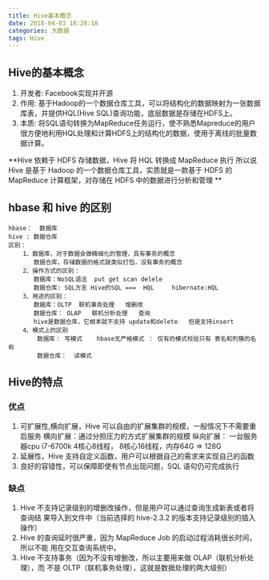 ```yaml
---
title: Hive基本概念
date: 2018-04-03 18:28:18
categories: 大数据
tags: Hive
---
```

## Hive的基本概念
1. 开发者: Facebook实现并开源
2. 作用: 基于Hadoop的一个数据仓库工具，可以将结构化的数据映射为一张数据库表，并提供HQL(Hive SQL)查询功能，底层数据是存储在HDFS上。
3. 本质: 将SQL语句转换为MapReduce任务运行，使不熟悉Mapreduce的用户很方便地利用HQL处理和计算HDFS上的结构化的数据，使用于离线的批量数据计算。

**Hive 依赖于 HDFS 存储数据，Hive 将 HQL 转换成 MapReduce 执行 所以说 Hive 是基于 Hadoop 的一个数据仓库工具，实质就是一款基于 HDFS 的 MapReduce 计算框架，对存储在 HDFS 中的数据进行分析和管理 **
## hbase 和 hive 的区别
    hbase：  数据库       
    hive : 数据仓库
    区别：
        1、数据库，对于数据会做精细化的管理，具有事务的概念
		   数据仓库，存储数据的格式就类似打包，没有事务的概念
		2、操作方式的区别：
		   数据库：NoSQL语法  put get scan delele
		   数据仓库: SQL方言 Hive的SQL ===  HQL     hibernate:HQL
		3、用途的区别：
		   数据库：OLTP  联机事务处理   增删改
		   数据仓库： OLAP   联机分析处理   查询
		   hive是数据仓库，它根本就不支持 update和delete   但是支持insert
		4、模式上的区别
		    数据库： 写模式    hbase无严格模式 ： 仅有的模式校验只有 表名和列簇的名称
		    数据仓库：  读模式
## Hive的特点
### 优点
1. 可扩展性,横向扩展，Hive 可以自由的扩展集群的规模，一般情况下不需要重启服务 横向扩展：通过分担压力的方式扩展集群的规模 纵向扩展： 一台服务器cpu i7-6700k 4核心8线程， 8核心16线程，内存64G => 128G  
2. 延展性，Hive 支持自定义函数，用户可以根据自己的需求来实现自己的函数 
3. 良好的容错性，可以保障即使有节点出现问题，SQL 语句仍可完成执行     
### 缺点
1. Hive 不支持记录级别的增删改操作，但是用户可以通过查询生成新表或者将查询结 果导入到文件中（当前选择的 hive-2.3.2 的版本支持记录级别的插入操作）
2. Hive 的查询延时很严重，因为 MapReduce Job 的启动过程消耗很长时间，所以不能 用在交互查询系统中。 
3. Hive 不支持事务（因为不没有增删改，所以主要用来做 OLAP（联机分析处理），而 不是 OLTP（联机事务处理），这就是数据处理的两大级别）
